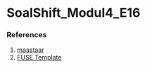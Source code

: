 # SoalShift_Modul4_E16

### References
1. [maastaar](http://www.maastaar.net/fuse/linux/filesystem/c/2016/05/21/writing-a-simple-filesystem-using-fuse/)
1. [FUSE Template](https://github.com/asayler/CU-CS3753-PA5)
